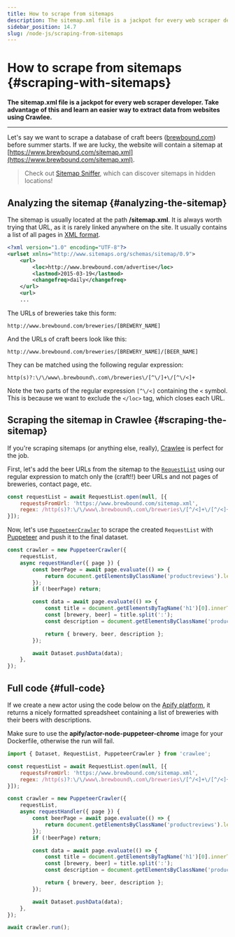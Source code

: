 ```yaml
---
title: How to scrape from sitemaps
description: The sitemap.xml file is a jackpot for every web scraper developer. Take advantage of this and learn an easier way to extract data from websites using Crawlee.
sidebar_position: 14.7
slug: /node-js/scraping-from-sitemaps
---
```


# How to scrape from sitemaps {#scraping-with-sitemaps}

**The sitemap.xml file is a jackpot for every web scraper developer. Take advantage of this and learn an easier way to extract data from websites using Crawlee.**

---

Let's say we want to scrape a database of craft beers ([brewbound.com](https://brewbound.com)) before summer starts. If we are lucky, the website will contain a sitemap at [https://www.brewbound.com/sitemap.xml](https://www.brewbound.com/sitemap.xml).

> Check out [Sitemap Sniffer](https://apify.com/vaclavrut/sitemap-sniffer), which can discover sitemaps in hidden locations!

## Analyzing the sitemap {#analyzing-the-sitemap}

The sitemap is usually located at the path **/sitemap.xml**. It is always worth trying that URL, as it is rarely linked anywhere on the site. It usually contains a list of all pages in [XML format](https://www.w3.org/standards/xml/core).

```XML
<?xml version="1.0" encoding="UTF-8"?>
<urlset xmlns="http://www.sitemaps.org/schemas/sitemap/0.9">
    <url>
        <loc>http://www.brewbound.com/advertise</loc>
        <lastmod>2015-03-19</lastmod>
        <changefreq>daily</changefreq>
    </url>
    <url>
    ...
```

The URLs of breweries take this form:

```text
http://www.brewbound.com/breweries/[BREWERY_NAME]
```

And the URLs of craft beers look like this:

```text
http://www.brewbound.com/breweries/[BREWERY_NAME]/[BEER_NAME]
```

They can be matched using the following regular expression:

```regexp
http(s)?:\/\/www\.brewbound\.com\/breweries\/[^\/]+\/[^\/<]+
```

Note the two parts of the regular expression `[^\/<]` containing the `<` symbol. This is because we want to exclude the `</loc>` tag, which closes each URL.

## Scraping the sitemap in Crawlee {#scraping-the-sitemap}

If you're scraping sitemaps (or anything else, really), [Crawlee](https://crawlee.dev) is perfect for the job.

First, let's add the beer URLs from the sitemap to the [`RequestList`](https://crawlee.dev/api/core/class/RequestList) using our regular expression to match only the (craft!!) beer URLs and not pages of breweries, contact page, etc.

```js
const requestList = await RequestList.open(null, [{
    requestsFromUrl: 'https://www.brewbound.com/sitemap.xml',
    regex: /http(s)?:\/\/www\.brewbound\.com\/breweries\/[^/<]+\/[^/<]+/gm,
}]);
```

Now, let's use [`PuppeteerCrawler`](https://crawlee.dev/api/puppeteer-crawler/class/PuppeteerCrawler) to scrape the created `RequestList` with [Puppeteer](https://pptr.dev/) and push it to the final dataset.

```js
const crawler = new PuppeteerCrawler({
    requestList,
    async requestHandler({ page }) {
        const beerPage = await page.evaluate(() => {
            return document.getElementsByClassName('productreviews').length;
        });
        if (!beerPage) return;

        const data = await page.evaluate(() => {
            const title = document.getElementsByTagName('h1')[0].innerText;
            const [brewery, beer] = title.split(':');
            const description = document.getElementsByClassName('productreviews')[0].innerText;

            return { brewery, beer, description };
        });

        await Dataset.pushData(data);
    },
});
```

## Full code {#full-code}

If we create a new actor using the code below on the [Apify platform](../../platform/apify_platform.md), it returns a nicely formatted spreadsheet containing a list of breweries with their beers with descriptions.

Make sure to use the **apify/actor-node-puppeteer-chrome** image for your Dockerfile, otherwise the run will fail.

```js
import { Dataset, RequestList, PuppeteerCrawler } from 'crawlee';

const requestList = await RequestList.open(null, [{
    requestsFromUrl: 'https://www.brewbound.com/sitemap.xml',
    regex: /http(s)?:\/\/www\.brewbound\.com\/breweries\/[^/<]+\/[^/<]+/gm,
}]);

const crawler = new PuppeteerCrawler({
    requestList,
    async requestHandler({ page }) {
        const beerPage = await page.evaluate(() => {
            return document.getElementsByClassName('productreviews').length;
        });
        if (!beerPage) return;

        const data = await page.evaluate(() => {
            const title = document.getElementsByTagName('h1')[0].innerText;
            const [brewery, beer] = title.split(':');
            const description = document.getElementsByClassName('productreviews')[0].innerText;

            return { brewery, beer, description };
        });

        await Dataset.pushData(data);
    },
});

await crawler.run();
```
